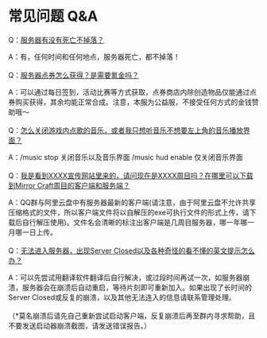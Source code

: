 # 常见问题 Q&A



Q：<u>服务器有没有死亡不掉落？</u>

A：有，任何时间和任何地点，服务器死亡，都不掉落！
<br>
<br>
Q：<u>服务器点券怎么获得？是需要氪金吗？</u>

A：可以通过每日签到，活动比赛等方式获取，点券商店内除创造物品仅能通过点券购买获得，其余均能正常合成。注意，本服为公益服，不接受任何方式的金钱赞助哦～
<br>
<br>
Q：<u>怎么关闭游戏内点歌的音乐，或者我只想听音乐不想要左上角的音乐播放界面？</u>

A：/music stop 关闭音乐以及音乐界面
/music hud enable 仅关闭音乐界面
<br>
<br>
Q：<u>我是看到XXXX宣传网站里来的，请问现在是XXXX周目吗？在哪里可以下载到Mirror Craft周目的客户端和服务端？</u> 

A：QQ群与阿里云盘中有服务器最新的客户端(请注意，由于阿里云盘不允许共享压缩格式的文件，所以客户端文件将以自解压的exe可执行文件的形式上传，请下载后自行解压使用)。文件名会清晰的标注出客户端是几周目服务器，哪一年哪一月哪一日上传。
<br>
<br>
Q：<u>无法进入服务器，出现Server Closed以及各种奇怪的看不懂的英文提示怎么办？</u>

A：可以先尝试用翻译软件翻译后自行解决，或过段时间再试一次，如服务器崩溃，服务器会在崩溃后自动重启，等待片刻即可重新加入。如果出现了长时间的Server Closed或反复的崩溃，以及其他无法连入的信息请联系管理处理。 
<br>
<br>
（*莫名崩溃后请先自己重新尝试启动客户端，反复崩溃后再至群内寻求帮助，且不要发送启动器崩溃截图，请发送错误报告。）